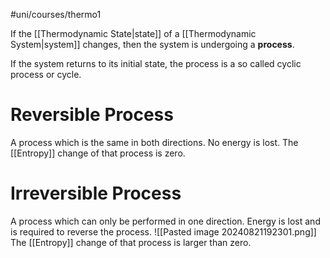 #uni/courses/thermo1 

If the [[Thermodynamic State|state]] of a [[Thermodynamic System|system]] changes, then the system is undergoing a **process**.

If the system returns to its initial state, the process is a so called cyclic process or cycle.

# Reversible Process

A process which is the same in both directions. No energy is lost. The [[Entropy]] change of that process is zero.

# Irreversible Process

A process which can only be performed in one direction. Energy is lost and is required to reverse the process.
![[Pasted image 20240821192301.png]]
The [[Entropy]] change of that process is larger than zero.